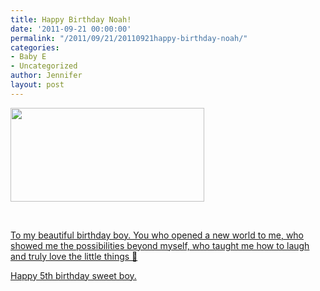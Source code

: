 ```yaml
---
title: Happy Birthday Noah!
date: '2011-09-21 00:00:00'
permalink: "/2011/09/21/20110921happy-birthday-noah/"
categories:
- Baby E
- Uncategorized
author: Jennifer
layout: post
---
```


[<img title="IMG_0547" height="150" alt="" width="310" class="alignnone size-thumbnail wp-image-964" src="http://static.squarespace.com/static/50db6bb3e4b015296cd43789/50dfa5b1e4b0dc6320e0b5ea/50dfa5b3e4b0dc6320e0b81f/1296311085000/?format=original" />](http://www.flickr.com/photos/jenniferandJennifers_photos/sets/72157627666283253/)

&nbsp;

[To my beautiful birthday boy. You who opened a new world to me, who showed me the possibilities beyond myself, who taught me how to laugh and truly love the little things 🙂](http://www.flickr.com/photos/jenniferandJennifers_photos/sets/72157627666283253/)

[Happy 5th birthday sweet boy.](http://www.flickr.com/photos/jenniferandJennifers_photos/sets/72157627666283253/)

&nbsp;
